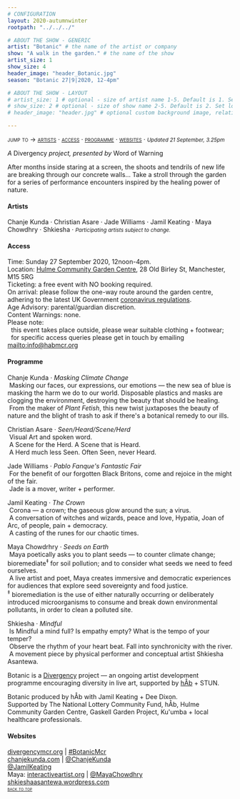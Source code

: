 ```yaml
---
# CONFIGURATION
layout: 2020-autumnwinter
rootpath: "../../../"

# ABOUT THE SHOW - GENERIC
artist: "Botanic" # the name of the artist or company
show: "A walk in the garden." # the name of the show
artist_size: 1
show_size: 4
header_image: "header_Botanic.jpg"  
season: "Botanic 27|9|2020, 12-4pm"

# ABOUT THE SHOW - LAYOUT
# artist_size: 1 # optional - size of artist name 1-5. Default is 1. Set longer names to lower values
# show_size: 2 # optional - size of show name 2-5. Default is 2. Set longer names to lower values
# header_image: "header.jpg" # optional custom background image, relative to current page

---
```

<span style='font-variant: small-caps'>jump to → [artists](/current/2020-autumnwinter/botanic/#artists) · [access](/current/2020-autumnwinter/botanic/#access) · [programme](/current/2020-autumnwinter/botanic/#programme) · [websites](/current/2020-autumnwinter/botanic/#websites)</span> · <small>*Updated 21 September, 3.25pm*</small>     
        
*A* Divergency *project, presented by* Word of Warning        
        
After months inside staring at a screen, the shoots and tendrils of new life are breaking through our concrete walls… Take a stroll through the garden for a series of performance encounters inspired by the healing power of nature.         
         
#### Artists       
Chanje Kunda · Christian Asare · Jade Williams · Jamil Keating · Maya Chowdhry · Shkiesha · <small>*Participating artists subject to change.*</small>        
        
#### Access            
Time: Sunday 27 September 2020, 12noon-4pm.<br>Location: <a href="http://hulmegardencentre.org.uk" target="_blank">Hulme Community Garden Centre</a>, 28 Old Birley St, Manchester, M15 5RG<br>Ticketing: a free event with NO booking required.<br>On arrival: please follow the one-way route around the garden centre, adhering to the latest UK Government <a href="http://www.gov.uk/coronavirus" target="_blank">coronavirus regulations</a>.<br>Age Advisory: parental/guardian discretion.<br>Content Warnings: none.<br>Please note:<br>&nbsp;&nbsp;this event takes place outside, please wear suitable clothing + footwear;<br>&nbsp;&nbsp;for specific access queries please get in touch by emailing <mailto:info@habmcr.org>         
          
#### Programme         
Chanje Kunda · *Masking Climate Change*<br>&nbsp;Masking our faces, our expressions, our emotions — the new sea of blue is masking the harm we do to our world. Disposable plastics and masks are clogging the environment, destroying the beauty that should be healing.<br>&nbsp;From the maker of *Plant Fetish*, this new twist juxtaposes the beauty of nature and the blight of trash to ask if there's a botanical remedy to our ills.        
        
Christian Asare · *Seen/Heard/Scene/Herd*<br>&nbsp;Visual Art and spoken word.<br>&nbsp;A Scene for the Herd. A Scene that is Heard.<br>&nbsp;A Herd much less Seen. Often Seen, never Heard.        
        
Jade Williams · *Pablo Fanque's Fantastic Fair*<br>&nbsp;For the benefit of our forgotten Black Britons, come and rejoice in the might of the fair.<br>&nbsp;Jade is a mover, writer + performer.        
        
Jamil Keating · *The Crown*<br>&nbsp;Corona — a crown; the gaseous glow around the sun; a virus.<br>&nbsp;A conversation of witches and wizards, peace and love, Hypatia, Joan of Arc, of people, pain + democracy.<br>&nbsp;A casting of the runes for our chaotic times.        
        
Maya Chowdrhry · *Seeds on Earth*<br>&nbsp;Maya poetically asks you to plant seeds — to counter climate change; bioremediate<sup>‡</sup> for soil pollution; and to consider what seeds we need to feed ourselves.<br>&nbsp;A live artist and poet, Maya creates immersive and democratic experiences for audiences that explore seed sovereignty and food justice.<br><sup>‡</sup> bioremediation is the use of either naturally occurring or deliberately introduced microorganisms to consume and break down environmental pollutants, in order to clean a polluted site.        
        
Shkiesha · *Mindful*<br>&nbsp;Is Mindful a mind full? Is empathy empty? What is the tempo of your temper?<br>&nbsp;Observe the rhythm of your heart beat. Fall into synchronicity with the river.<br>&nbsp;A movement piece by physical performer and conceptual artist Shkiesha Asantewa.        
        
Botanic is a <a href="http://divergencymcr.org" target="_blank">Divergency</a> project — an ongoing artist development programme encouraging diversity in live art, supported by [hÅb](/hab) + STUN.        
        
Botanic produced by hÅb with Jamil Keating + Dee Dixon.<br>Supported by The National Lottery Community Fund, hÅb, Hulme Community Garden Centre, Gaskell Garden Project, Ku'umba + local healthcare professionals.         
         
#### Websites         
<a href="http://divergencymcr.org" target="_blank">divergencymcr.org</a> | <a href="http://twitter.com/hashtag/BotanicMcr" target="_blank">#BotanicMcr</a><br><a href="http://chanjekunda.com" target="_blank">chanjekunda.com</a> | <a href="http://twitter.com/ChanjeKunda" target="_blank">@ChanjeKunda</a><br><a href="http://twitter.com/JamilKeating" target="_blank">@JamilKeating</a><br>Maya: <a href="http://interactiveartist.org" target="_blank">interactiveartist.org</a> | <a href="http://twitter.com/MayaChowdhry" target="_blank">@MayaChowdhry</a><br><a href="http://shkieshaasantewa.wordpress.com" target="_blank">shkieshaasantewa.wordpress.com</a><br><small><span style='font-variant: small-caps'>[back to top](/current/2020-autumnwinter/botanic)</span></small>
